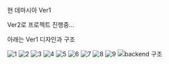 현 데마시아 Ver1

Ver2로 프로젝트 진행중...

아래는 Ver1 디자인과 구조

![1](https://user-images.githubusercontent.com/60081286/92345351-038da880-f104-11ea-8923-309c48748a29.png)
![2](https://user-images.githubusercontent.com/60081286/92345360-07b9c600-f104-11ea-89cf-50f67e71127c.png)
![3](https://user-images.githubusercontent.com/60081286/92345365-08525c80-f104-11ea-8eb2-60cb7edf353c.png)
![4](https://user-images.githubusercontent.com/60081286/92345366-08eaf300-f104-11ea-8558-19234c697ac0.png)
![5](https://user-images.githubusercontent.com/60081286/92345368-0a1c2000-f104-11ea-93b4-47ddd6783a23.png)
![6](https://user-images.githubusercontent.com/60081286/92345369-0ab4b680-f104-11ea-94f4-ee7dcd5e60df.png)
![7](https://user-images.githubusercontent.com/60081286/92345370-0b4d4d00-f104-11ea-98f6-f4b253dd8b60.png)
![8](https://user-images.githubusercontent.com/60081286/92345373-0c7e7a00-f104-11ea-83f1-e188b9e68fd5.png)
![9](https://user-images.githubusercontent.com/60081286/92345375-0d171080-f104-11ea-9050-a4fcacc021bb.png)
![backend 구조](https://user-images.githubusercontent.com/60081286/92345376-0dafa700-f104-11ea-883c-863ac2156185.PNG)